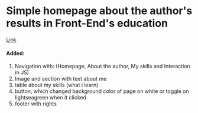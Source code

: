 # Simple homepage about the author's results in Front-End's education

[Link](https://mrpenguin-dev.github.io/Simple-Homepage/)

#### Added:
1. Navigation with: (Homepage, About the author, My skills and Interaction in JS)
2. Image and section with text about me
3. table about my skills (what i learn)
4. button, which changed background color of page on white or toggle on lightseagreen when it clicked
5. footer with rights
